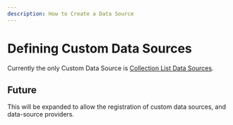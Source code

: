 ```yaml
---
description: How to Create a Data Source
---
```


# Defining Custom Data Sources

Currently the only Custom Data Source is [Collection List Data Sources](collection-list-data-source.md).

## Future

This will be expanded to allow the registration of custom data sources, and data-source providers.&#x20;



